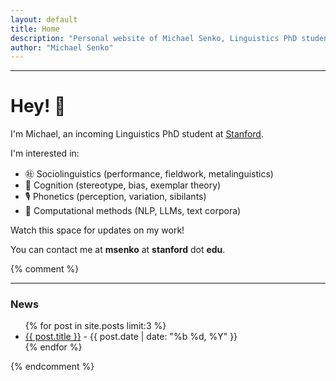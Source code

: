 ```yaml
---
layout: default
title: Home
description: "Personal website of Michael Senko, Linguistics PhD student at Stanford University."
author: "Michael Senko"
---
```


---

# Hey! 👋

I'm Michael, an incoming Linguistics PhD student at [Stanford](https://linguistics.stanford.edu/ "Stanford Linguistics").

I'm interested in:

- ㊓ Sociolinguistics (performance, fieldwork, metalinguistics)
- 🧠 Cognition (stereotype, bias, exemplar theory)
- 🎙️ Phonetics (perception, variation, sibilants)
- 👾 Computational methods (NLP, LLMs, text corpora)

Watch this space for updates on my work! 


You can contact me at **msenko** at **stanford** dot **edu**.

{% comment %}

---

### News

<ul>
  {% for post in site.posts limit:3 %}
    <li>
      <a href="{{ post.url }}">{{ post.title }}</a> - {{ post.date | date: "%b %d, %Y" }}
    </li>
  {% endfor %}
</ul>

{% endcomment %}
